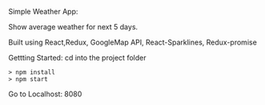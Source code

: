 Simple Weather App:

Show average weather for next 5 days.

Built using React,Redux, GoogleMap API, React-Sparklines, Redux-promise


Gettting Started:
cd into the project folder
```
> npm install
> npm start
```
Go to Localhost: 8080
